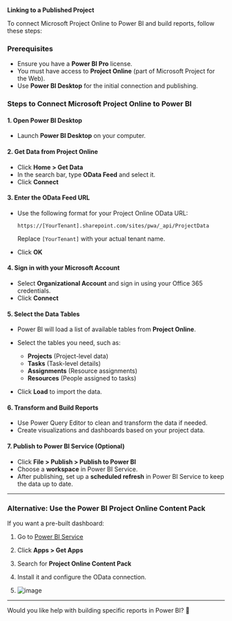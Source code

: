 **Linking to a Published Project**


To connect Microsoft Project Online to Power BI and build reports, follow these steps:  

### **Prerequisites**  
- Ensure you have a **Power BI Pro** license.  
- You must have access to **Project Online** (part of Microsoft Project for the Web).  
- Use **Power BI Desktop** for the initial connection and publishing.  

### **Steps to Connect Microsoft Project Online to Power BI**  

#### **1. Open Power BI Desktop**  
- Launch **Power BI Desktop** on your computer.  

#### **2. Get Data from Project Online**  
- Click **Home > Get Data**  
- In the search bar, type **OData Feed** and select it.  
- Click **Connect**  

#### **3. Enter the OData Feed URL**  
- Use the following format for your Project Online OData URL:  
  ```
  https://[YourTenant].sharepoint.com/sites/pwa/_api/ProjectData
  ```
  Replace `[YourTenant]` with your actual tenant name.  

- Click **OK**  

#### **4. Sign in with your Microsoft Account**  
- Select **Organizational Account** and sign in using your Office 365 credentials.  
- Click **Connect**  

#### **5. Select the Data Tables**  
- Power BI will load a list of available tables from **Project Online**.  
- Select the tables you need, such as:  
  - **Projects** (Project-level data)  
  - **Tasks** (Task-level details)  
  - **Assignments** (Resource assignments)  
  - **Resources** (People assigned to tasks)  

- Click **Load** to import the data.  

#### **6. Transform and Build Reports**  
- Use Power Query Editor to clean and transform the data if needed.  
- Create visualizations and dashboards based on your project data.  

#### **7. Publish to Power BI Service** (Optional)  
- Click **File > Publish > Publish to Power BI**  
- Choose a **workspace** in Power BI Service.  
- After publishing, set up a **scheduled refresh** in Power BI Service to keep the data up to date.  

---

### **Alternative: Use the Power BI Project Online Content Pack**  
If you want a pre-built dashboard:  
1. Go to [Power BI Service](https://app.powerbi.com)  
2. Click **Apps > Get Apps**  
3. Search for **Project Online Content Pack**  
4. Install it and configure the OData connection.

5. ![image](https://github.com/user-attachments/assets/a3efd61f-36e2-46d3-9636-a629a9cf2ac2)


---

Would you like help with building specific reports in Power BI? 🚀
